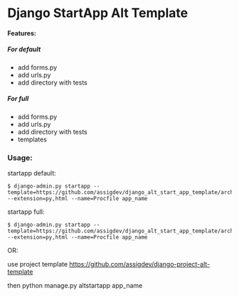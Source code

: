 # Django StartApp Alt Template

#### Features:

##### For default
- add forms.py
- add urls.py
- add directory with tests

##### For full
- add forms.py
- add urls.py
- add directory with tests
- templates


### Usage:

startapp default:

    $ django-admin.py startapp --template=https://github.com/assigdev/django_alt_start_app_template/archive/master.zip --extension=py,html --name=Procfile app_name
    
startapp full:

    $ django-admin.py startapp --template=https://github.com/assigdev/django_alt_start_app_template/archive/full.zip --extension=py,html --name=Procfile app_name

OR:

use project template https://github.com/assigdev/django-project-alt-template

then python manage.py altstartapp app_name
